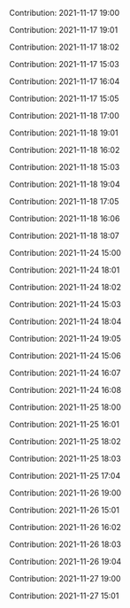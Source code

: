Contribution: 2021-11-17 19:00

Contribution: 2021-11-17 19:01

Contribution: 2021-11-17 18:02

Contribution: 2021-11-17 15:03

Contribution: 2021-11-17 16:04

Contribution: 2021-11-17 15:05

Contribution: 2021-11-18 17:00

Contribution: 2021-11-18 19:01

Contribution: 2021-11-18 16:02

Contribution: 2021-11-18 15:03

Contribution: 2021-11-18 19:04

Contribution: 2021-11-18 17:05

Contribution: 2021-11-18 16:06

Contribution: 2021-11-18 18:07

Contribution: 2021-11-24 15:00

Contribution: 2021-11-24 18:01

Contribution: 2021-11-24 18:02

Contribution: 2021-11-24 15:03

Contribution: 2021-11-24 18:04

Contribution: 2021-11-24 19:05

Contribution: 2021-11-24 15:06

Contribution: 2021-11-24 16:07

Contribution: 2021-11-24 16:08

Contribution: 2021-11-25 18:00

Contribution: 2021-11-25 16:01

Contribution: 2021-11-25 18:02

Contribution: 2021-11-25 18:03

Contribution: 2021-11-25 17:04

Contribution: 2021-11-26 19:00

Contribution: 2021-11-26 15:01

Contribution: 2021-11-26 16:02

Contribution: 2021-11-26 18:03

Contribution: 2021-11-26 19:04

Contribution: 2021-11-27 19:00

Contribution: 2021-11-27 15:01

